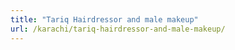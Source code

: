 ```yaml
---
title: "Tariq Hairdressor and male makeup"
url: /karachi/tariq-hairdressor-and-male-makeup/
---
```

